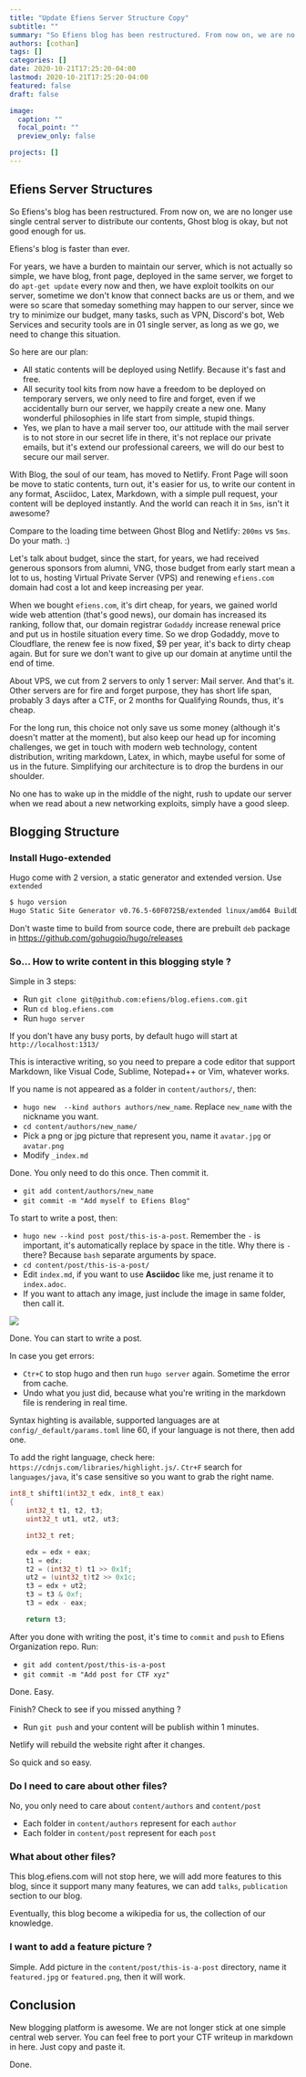 ```yaml
---
title: "Update Efiens Server Structure Copy"
subtitle: ""
summary: "So Efiens blog has been restructured. From now on, we are no longer use single central server to distribute our contents, Ghost blog is okay, but not good enough for us."
authors: [cothan]
tags: []
categories: []
date: 2020-10-21T17:25:20-04:00
lastmod: 2020-10-21T17:25:20-04:00
featured: false
draft: false

image:
  caption: ""
  focal_point: ""
  preview_only: false

projects: []
---
```


## Efiens Server Structures

So Efiens's blog has been restructured. From now on, we are no longer use single central server to distribute our contents, Ghost blog is okay, but not good enough for us. 

Efiens's blog is faster than ever. 

For years, we have a burden to maintain our server, which is not actually so simple, we have blog, front page, deployed in the same server, we forget to do `apt-get update` every now and then, we have exploit toolkits on our server, sometime we don't know that connect backs are us or them, and we were so scare that someday something may happen to our server, since we try to minimize our budget, many tasks, such as VPN, Discord's bot, Web Services and security tools are in 01 single server, as long as we go, we need to change this situation. 

So here are our plan: 

- All static contents will be deployed using Netlify. Because it's fast and free. 
- All security tool kits from now have a freedom to be deployed on temporary servers, we only need to fire and forget, even if we accidentally burn our server, we happily create a new one. Many wonderful philosophies in life start from simple, stupid things. 
- Yes, we plan to have a mail server too, our attitude with the mail server is to not store in our secret life in there, it's not replace our private emails, but it's extend our professional careers, we will do our best to secure our mail server. 

With Blog, the soul of our team, has moved to Netlify. Front Page will soon be move to static contents, turn out, it's easier for us, to write our content in any format, Asciidoc, Latex, Markdown, with a simple pull request, your content will be deployed instantly. And the world can reach it in `5ms`, isn't it awesome? 

Compare to the loading time between Ghost Blog and Netlify: `200ms` vs `5ms`. Do your math. :) 

Let's talk about budget, since the start, for years, we had received generous sponsors from alumni, VNG, those budget from early start mean a lot to us, hosting Virtual Private Server (VPS) and renewing `efiens.com` domain had cost a lot and keep increasing per year. 

When we bought `efiens.com`, it's dirt cheap, for years, we gained world wide web attention (that's good news), our domain has increased its ranking, follow that, our domain registrar `Godaddy` increase renewal price and put us in hostile situation every time. So we drop Godaddy, move to Cloudflare, the renew fee is now fixed, $9 per year, it's back to dirty cheap again. But for sure we don't want to give up our domain at anytime until the end of time.

About VPS, we cut from 2 servers to only 1 server: Mail server. And that's it. Other servers are for fire and forget purpose, they has short life span, probably 3 days after a CTF, or 2 months for Qualifying Rounds, thus, it's cheap.

For the long run, this choice not only save us some money (although it's doesn't matter at the moment), but also keep our head up for incoming challenges, we get in touch with modern web technology, content distribution, writing markdown, Latex, in which, maybe useful for some of us in the future. Simplifying our architecture is to drop the burdens in our shoulder.

No one has to wake up in the middle of the night, rush to update our server when we read about a new networking exploits, simply have a good sleep. 

## Blogging Structure

### Install Hugo-extended

Hugo come with 2 version, a static generator and extended version. Use `extended`

```bash
$ hugo version
Hugo Static Site Generator v0.76.5-60F0725B/extended linux/amd64 BuildDate: 2020-10-14T15:25:14Z
```

Don't waste time to build from source code, there are prebuilt `deb` package in https://github.com/gohugoio/hugo/releases

### So... How to write content in this blogging style ? 

Simple in 3 steps:

- Run `git clone git@github.com:efiens/blog.efiens.com.git`
- Run `cd blog.efiens.com`
- Run `hugo server`

If you don't have any busy ports, by default hugo will start at `http://localhost:1313/`


This is interactive writing, so you need to prepare a code editor that support Markdown, like Visual Code, Sublime, Notepad++ or Vim, whatever works.

If you name is not appeared as a folder in `content/authors/`, then:

- `hugo new  --kind authors authors/new_name`. Replace `new_name` with the nickname you want. 
- `cd content/authors/new_name/`
- Pick a png or jpg picture that represent you, name it `avatar.jpg` or `avatar.png`
- Modify `_index.md`

Done. You only need to do this once. Then commit it. 

- `git add content/authors/new_name`
- `git commit -m "Add myself to Efiens Blog"`

To start to write a post, then: 

- `hugo new --kind post post/this-is-a-post`. Remember the `-` is important, it's automatically replace by space in the title. Why there is `-` there? Because `bash` separate arguments by space. 
- `cd content/post/this-is-a-post/`
- Edit `index.md`, if you want to use **Asciidoc** like me, just rename it to `index.adoc`. 
- If you want to attach any image, just include the image in same folder, then call it.

![](efiens.png)

Done. You can start to write a post. 


In case you get errors:

- `Ctr+C` to stop hugo and then run `hugo server` again. Sometime the error from cache. 
- Undo what you just did, because what you're writing in the markdown file is rendering in real time. 

Syntax highting is available, supported languages are at `config/_default/params.toml` line 60, if your language is not there, then add one. 

To add the right language, check here: `https://cdnjs.com/libraries/highlight.js/`. `Ctr+F` search for `languages/java`, it's case sensitive so you want to grab the right name. 

```c
int8_t shift1(int32_t edx, int8_t eax)
{
	int32_t t1, t2, t3;
	uint32_t ut1, ut2, ut3;

	int32_t ret;

	edx = edx + eax;
	t1 = edx;
	t2 = (int32_t) t1 >> 0x1f;
	ut2 = (uint32_t)t2 >> 0x1c;
	t3 = edx + ut2;
	t3 = t3 & 0xf;
	t3 = edx - eax;

	return t3;	
```

After you done with writing the post, it's time to `commit` and `push` to Efiens Organization repo. 
Run: 

- `git add content/post/this-is-a-post`
- `git commit -m "Add post for CTF xyz"`


Done. Easy. 

Finish? Check to see if you missed anything ? 

- Run `git push` and your content will be publish within 1 minutes. 

Netlify will rebuild the website right after it changes. 

So quick and so easy. 


### Do I need to care about other files? 

No, you only need to care about `content/authors` and `content/post`

- Each folder in `content/authors` represent for each `author`
- Each folder in `content/post` represent for each `post`

### What about other files? 

This blog.efiens.com will not stop here, we will add more features to this blog, since it support many many features, we can add `talks`, `publication` section to our blog.

Eventually, this blog become a wikipedia for us, the collection of our knowledge. 

### I want to add a feature picture ? 

Simple. Add picture in the `content/post/this-is-a-post` directory, name it `featured.jpg` or `featured.png`, then it will work.


## Conclusion

New blogging platform is awesome. We are not longer stick at one simple central web server. You can feel free to port your CTF writeup in markdown in here. Just copy and paste it. 

Done. 